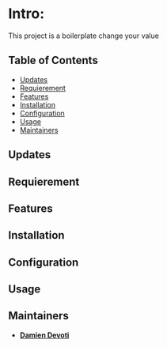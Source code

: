 # Intro:

This project is a boilerplate change your value

## Table of Contents

- [Updates](#Updates)
- [Requierement](#Requierement)
- [Features](#Features)
- [Installation](#installation)
- [Configuration](#Configuration)
- [Usage](#Usage)
- [Maintainers](#Maintainers)

## Updates

## Requierement

## Features

## Installation

## Configuration


## Usage

## Maintainers

* __[Damien Devoti](https://github.com/damien-d13)__

